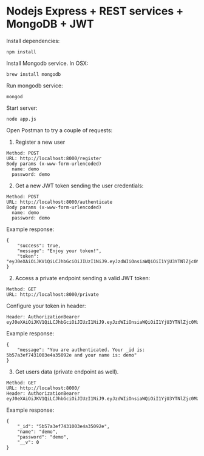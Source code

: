 # Nodejs Express + REST services + MongoDB + JWT

Install dependencies:
```
npm install
```

Install Mongodb service. In OSX:
```
brew install mongodb
```

Run mongodb service:
```
mongod
```

Start server:
```
node app.js
```

Open Postman to try a couple of requests:

1. Register a new user
```
Method: POST
URL: http://localhost:8000/register
Body params (x-www-form-urlencoded)
  name: demo
  password: demo
```

2. Get a new JWT token sending the user credentials:
```
Method: POST
URL: http://localhost:8000/authenticate
Body params (x-www-form-urlencoded)
  name: demo
  password: demo
```

Example response:
```
{
    "success": true,
    "message": "Enjoy your token!",
    "token": "eyJ0eXAiOiJKV1QiLCJhbGciOiJIUzI1NiJ9.eyJzdWIiOnsiaWQiOiI1YjU3YTNlZjc0MzEwMDNlNGEzNTA5MmUiLCJuYW1lIjoiZGVtbyJ9LCJpYXQiOjE1MzI2NDEzMDIsImV4cCI6MTUzMzg1MDkwMn0.dMHsZXZVgypTZuC5OLE3hYOP1cWHDBM7PAr_xDoZcyI"
}
```

2. Access a private endpoint sending a valid JWT token:
```
Method: GET
URL: http://localhost:8000/private
```
Configure your token in header:
```
Header: AuthorizationBearer eyJ0eXAiOiJKV1QiLCJhbGciOiJIUzI1NiJ9.eyJzdWIiOnsiaWQiOiI1YjU3YTNlZjc0MzEwMDNlNGEzNTA5MmUiLCJuYW1lIjoiZGVtbyJ9LCJpYXQiOjE1MzI2NDEzMDIsImV4cCI6MTUzMzg1MDkwMn0.dMHsZXZVgypTZuC5OLE3hYOP1cWHDBM7PAr_xDoZcyI
```

Example response:
```
{
    "message": "You are authenticated. Your _id is: 5b57a3ef7431003e4a35092e and your name is: demo"
}
```

3. Get users data (private endpoint as well).
```
Method: GET
URL: http://localhost:8000/
Header: AuthorizationBearer eyJ0eXAiOiJKV1QiLCJhbGciOiJIUzI1NiJ9.eyJzdWIiOnsiaWQiOiI1YjU3YTNlZjc0MzEwMDNlNGEzNTA5MmUiLCJuYW1lIjoiZGVtbyJ9LCJpYXQiOjE1MzI2NDEzMDIsImV4cCI6MTUzMzg1MDkwMn0.dMHsZXZVgypTZuC5OLE3hYOP1cWHDBM7PAr_xDoZcyI
```

Example response:
```
{
    "_id": "5b57a3ef7431003e4a35092e",
    "name": "demo",
    "password": "demo",
    "__v": 0
}
```
